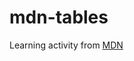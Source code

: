 # mdn-tables

Learning activity from [MDN](https://developer.mozilla.org/en-US/docs/Learn/HTML/Tables/Basics)